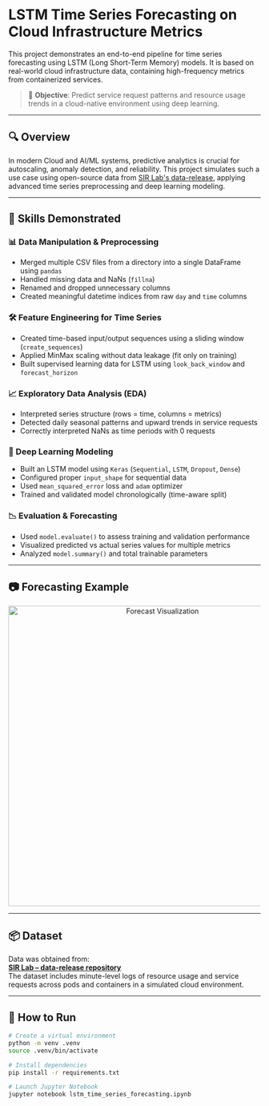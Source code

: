 # LSTM Time Series Forecasting on Cloud Infrastructure Metrics

This project demonstrates an end-to-end pipeline for time series forecasting using LSTM (Long Short-Term Memory) models. It is based on real-world cloud infrastructure data, containing high-frequency metrics from containerized services.

> 🎯 **Objective**: Predict service request patterns and resource usage trends in a cloud-native environment using deep learning.

---

## 🔍 Overview

In modern Cloud and AI/ML systems, predictive analytics is crucial for autoscaling, anomaly detection, and reliability. This project simulates such a use case using open-source data from [SIR Lab's data-release](https://github.com/sir-lab/data-release), applying advanced time series preprocessing and deep learning modeling.

---

## 🧠 Skills Demonstrated

### 📊 Data Manipulation & Preprocessing
- Merged multiple CSV files from a directory into a single DataFrame using `pandas`
- Handled missing data and NaNs (`fillna`)
- Renamed and dropped unnecessary columns
- Created meaningful datetime indices from raw `day` and `time` columns

### 🛠️ Feature Engineering for Time Series
- Created time-based input/output sequences using a sliding window (`create_sequences`)
- Applied MinMax scaling without data leakage (fit only on training)
- Built supervised learning data for LSTM using `look_back_window` and `forecast_horizon`

### 📈 Exploratory Data Analysis (EDA)
- Interpreted series structure (rows = time, columns = metrics)
- Detected daily seasonal patterns and upward trends in service requests
- Correctly interpreted NaNs as time periods with 0 requests

### 🤖 Deep Learning Modeling
- Built an LSTM model using `Keras` (`Sequential`, `LSTM`, `Dropout`, `Dense`)
- Configured proper `input_shape` for sequential data
- Used `mean_squared_error` loss and `adam` optimizer
- Trained and validated model chronologically (time-aware split)

### 📉 Evaluation & Forecasting
- Used `model.evaluate()` to assess training and validation performance
- Visualized predicted vs actual series values for multiple metrics
- Analyzed `model.summary()` and total trainable parameters

---

## 📷 Forecasting Example

<p align="center">
  <img src="path/to/your/forecast_image.png" alt="Forecast Visualization" width="600">
</p>

---

## 📦 Dataset

Data was obtained from:  
**[SIR Lab – data-release repository](https://github.com/sir-lab/data-release)**  
The dataset includes minute-level logs of resource usage and service requests across pods and containers in a simulated cloud environment.

---

## 🚀 How to Run

```bash
# Create a virtual environment
python -m venv .venv
source .venv/bin/activate

# Install dependencies
pip install -r requirements.txt

# Launch Jupyter Notebook
jupyter notebook lstm_time_series_forecasting.ipynb
